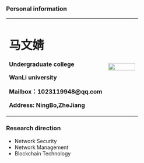  ###  Personal information

<table border="0">
 <tr>
  <td width="75%">
   <h1>马文婧</h1>
   <p><b>Undergraduate college</b></p>
   <p><b>WanLi university</b></p>
   <p><b>Mailbox：1023119948@qq.com</b></p>
   <p><b>Address: NingBo,ZheJiang</b></p>
   </td>
  <td width="25%">
   <img src="m=MaWjing.jpg" width="100%">
   </td>
  </tr>
 </table>
 
 ### Research direction
- Network Security
- Network Management
- Blockchain Technology

